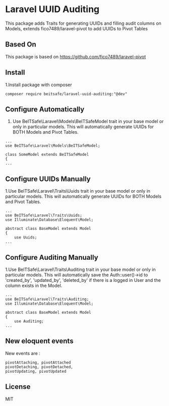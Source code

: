 # Laravel UUID Auditing

This package adds Traits for generating UUIDs and filling audit columns on Models, extends fico7489/laravel-pivot to add UUIDs to Pivot Tables

## Based On

This package is based on https://github.com/fico7489/laravel-pivot


## Install

1.Install package with composer
```
composer require beitsafe/laravel-uuid-auditing:"@dev"
```

## Configure Automatically


1. Use BeITSafe\Laravel\Models\BeITSafeModel trait in your base model or only in particular models. This will automatically generate UUIDs for BOTH Models and Pivot Tables.

```
...
use BeITSafe\Laravel\Models\BeITSafeModel;
 
class SomeModel extends BeITSafeModel
{
...
```


## Configure UUIDs Manually


1.Use BeITSafe\Laravel\Traits\Uuids trait in your base model or only in particular models. This will automatically generate UUIDs for BOTH Models and Pivot Tables.

```
...
use BeITSafe\Laravel\Traits\Uuids;
use Illuminate\Database\Eloquent\Model;

abstract class BaseModel extends Model
{
    use Uuids;
...
```

## Configure Auditing Manually


1.Use BeITSafe\Laravel\Traits\Auditing trait in your base model or only in particular models. This will automatically save the Auth::user()->id to 'created_by', 'updated_by', 'deleted_by' if there is a logged in User and the column exists in the Model.

```
...
use BeITSafe\Laravel\Traits\Auditing;
use Illuminate\Database\Eloquent\Model;

abstract class BaseModel extends Model
{
    use Auditing;
...
```

## New eloquent events
 
New events are :

```
pivotAttaching, pivotAttached
pivotDetaching, pivotDetached,
pivotUpdating, pivotUpdated
```

License
----

MIT